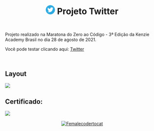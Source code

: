 <h1 align="center"><img src="https://github.com/juliabb/projeto-twitter/blob/main/assets/img/logo-twitter.png?raw=true" height=30px width=30px> Projeto Twitter</h1> <br>
<p>Projeto realizado na Maratona do Zero ao Código - 3ª Edição da Kenzie Academy Brasil no dia 28 de agosto de 2021.</p>
<p>Você pode testar clicando aqui: <a href="https://juliabb.github.io/projeto-twitter/">Twitter</a></p>
<br>
<h2> Layout </h2>
<img src="https://user-images.githubusercontent.com/68789655/131267376-19292ba4-6ca0-461b-a1d1-389c72604f04.png">
<br>
<h2>Certificado:</h2>
<img src="https://user-images.githubusercontent.com/68789655/131267415-498dc500-8369-45ae-980c-ad339ff8d1d0.png">


<p align="center"><a href="https://octodex.github.com/femalecodertocat/" target="_blank"> <img src="https://octodex.github.com/images/femalecodertocat.png" alt="Femalecodertocat" width="250" height="250"></a></p>

